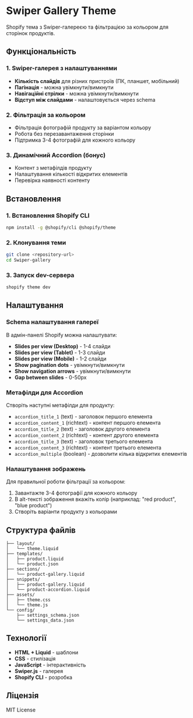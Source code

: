 # Swiper Gallery Theme

Shopify тема з Swiper-галереєю та фільтрацією за кольором для сторінок продуктів.

## Функціональність

### 1. Swiper-галерея з налаштуваннями
- **Кількість слайдів** для різних пристроїв (ПК, планшет, мобільний)
- **Пагінація** - можна увімкнути/вимкнути
- **Навігаційні стрілки** - можна увімкнути/вимкнути
- **Відступ між слайдами** - налаштовується через schema

### 2. Фільтрація за кольором
- Фільтрація фотографій продукту за варіантом кольору
- Робота без перезавантаження сторінки
- Підтримка 3-4 фотографій для кожного кольору

### 3. Динамічний Accordion (бонус)
- Контент з метафілдів продукту
- Налаштування кількості відкритих елементів
- Перевірка наявності контенту

## Встановлення

### 1. Встановлення Shopify CLI
```bash
npm install -g @shopify/cli @shopify/theme
```

### 2. Клонування теми
```bash
git clone <repository-url>
cd Swiper-gallery
```

### 3. Запуск dev-сервера
```bash
shopify theme dev
```

## Налаштування

### Schema налаштування галереї
В адмін-панелі Shopify можна налаштувати:
- **Slides per view (Desktop)** - 1-4 слайди
- **Slides per view (Tablet)** - 1-3 слайди  
- **Slides per view (Mobile)** - 1-2 слайди
- **Show pagination dots** - увімкнути/вимкнути
- **Show navigation arrows** - увімкнути/вимкнути
- **Gap between slides** - 0-50px

### Метафілди для Accordion
Створіть наступні метафілди для продукту:
- `accordion_title_1` (text) - заголовок першого елемента
- `accordion_content_1` (richtext) - контент першого елемента
- `accordion_title_2` (text) - заголовок другого елемента
- `accordion_content_2` (richtext) - контент другого елемента
- `accordion_title_3` (text) - заголовок третього елемента
- `accordion_content_3` (richtext) - контент третього елемента
- `accordion_multiple` (boolean) - дозволити кілька відкритих елементів

### Налаштування зображень
Для правильної роботи фільтрації за кольором:
1. Завантажте 3-4 фотографії для кожного кольору
2. В alt-тексті зображення вкажіть колір (наприклад: "red product", "blue product")
3. Створіть варіанти продукту з кольорами

## Структура файлів

```
├── layout/
│   └── theme.liquid
├── templates/
│   ├── product.liquid
│   └── product.json
├── sections/
│   └── product-gallery.liquid
├── snippets/
│   ├── product-gallery.liquid
│   └── product-accordion.liquid
├── assets/
│   ├── theme.css
│   └── theme.js
└── config/
    ├── settings_schema.json
    └── settings_data.json
```

## Технології

- **HTML + Liquid** - шаблони
- **CSS** - стилізація
- **JavaScript** - інтерактивність
- **Swiper.js** - галерея
- **Shopify CLI** - розробка

## Ліцензія

MIT License